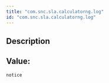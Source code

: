 ```yaml
---
title: "com.snc.sla.calculatorng.log"
id: "com.snc.sla.calculatorng.log"
---
```

## Description



## Value: 
```
notice
```